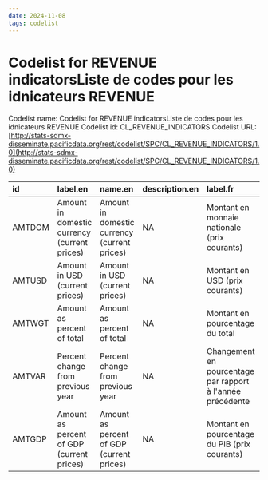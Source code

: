 ```yaml
---
date: 2024-11-08
tags: codelist
---
```


# Codelist for REVENUE indicatorsListe de codes pour les idnicateurs REVENUE

Codelist name: Codelist for REVENUE indicatorsListe de codes pour les idnicateurs REVENUE
Codelist id: CL_REVENUE_INDICATORS
Codelist URL: [http://stats-sdmx-disseminate.pacificdata.org/rest/codelist/SPC/CL_REVENUE_INDICATORS/1.0](http://stats-sdmx-disseminate.pacificdata.org/rest/codelist/SPC/CL_REVENUE_INDICATORS/1.0)

|id     |label.en                                     |name.en                                      |description.en |label.fr                                                   |name.fr                                                    |description.fr |
|:------|:--------------------------------------------|:--------------------------------------------|:--------------|:----------------------------------------------------------|:----------------------------------------------------------|:--------------|
|AMTDOM |Amount in domestic currency (current prices) |Amount in domestic currency (current prices) |NA             |Montant en monnaie nationale (prix courants)               |Montant en monnaie nationale (prix courants)               |NA             |
|AMTUSD |Amount in USD (current prices)               |Amount in USD (current prices)               |NA             |Montant en USD (prix courants)                             |Montant en USD (prix courants)                             |NA             |
|AMTWGT |Amount as percent of total                   |Amount as percent of total                   |NA             |Montant en pourcentage du total                            |Montant en pourcentage du total                            |NA             |
|AMTVAR |Percent change from previous year            |Percent change from previous year            |NA             |Changement en pourcentage par rapport à l'année précédente |Changement en pourcentage par rapport à l'année précédente |NA             |
|AMTGDP |Amount as percent of GDP (current prices)    |Amount as percent of GDP (current prices)    |NA             |Montant en pourcentage du PIB (prix courants)              |Montant en pourcentage du PIB (prix courants)              |NA             |
